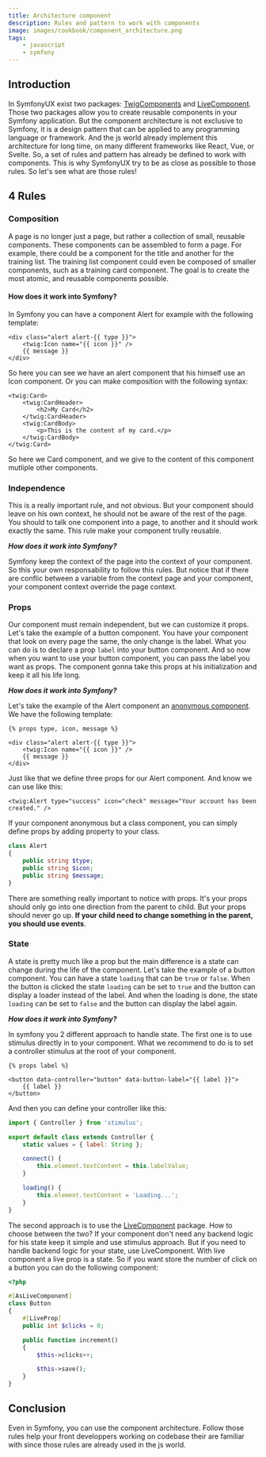 ```yaml
---
title: Architecture component
description: Rules and pattern to work with components
image: images/cookbook/component_architecture.png
tags: 
    - javascript
    - symfony
---
```


## Introduction

In SymfonyUX exist two packages: [TwigComponents](https://symfony.com/bundles/ux-twig-component/current/index.html) and [LiveComponent](https://symfony.com/bundles/ux-live-component/current/index.html).
Those two packages allow you to create reusable components in your Symfony application.
But the component architecture is not exclusive to Symfony, it is a design pattern that can be applied to any programming language or framework.
And the js world already implement this architecture for long time, on many different frameworks like React, Vue, or Svelte.
So, a set of rules and pattern has already be defined to work with components. This is why SymfonyUX try to be as close as possible to those rules.
So let's see what are those rules!

## 4 Rules

### Composition

A page is no longer just a page, but rather a collection of small, reusable components. 
These components can be assembled to form a page. For example, there could be a component for the title and another for the training list. 
The training list component could even be composed of smaller components, such as a training card component. 
The goal is to create the most atomic, and reusable components possible.

#### How does it work into Symfony?

In Symfony you can have a component Alert for example with the following template:

```twig
<div class="alert alert-{{ type }}">
    <twig:Icon name="{{ icon }}" />
    {{ message }}
</div>
```

So here you can see we have an alert component that his himself use an Icon component.
Or you can make composition with the following syntax:

```twig
<twig:Card>
    <twig:CardHeader>
        <h2>My Card</h2>
    </twig:CardHeader>
    <twig:CardBody>
        <p>This is the content of my card.</p>
    </twig:CardBody>
</twig:Card>
```

So here we Card component, and we give to the content of this component mutliple other components.

### Independence

This is a really important rule, and not obvious. But your component should leave on his own context,
he should not be aware of the rest of the page. You should to talk one component into a page, to another and it should work exactly the same.
This rule make your component trully reusable.

***How does it work into Symfony?***

Symfony keep the context of the page into the context of your component. So this your own responsability to follow this rules.
But notice that if there are conflic between a variable from the context page and your component, your component context override the page context.

### Props

Our component must remain independent, but we can customize it props. 
Let's take the example of a button component. You have your component that look on every page the same,
the only change is the label. What you can do is to declare a prop `label` into your button component.
And so now when you want to use your button component, you can pass the label you want as props. The component gonna take
this props at his initialization and keep it all his life long.

***How does it work into Symfony?***

Let's take the example of the Alert component an [anonymous component](https://symfony.com/bundles/ux-twig-component/current/index.html#anonymous-components).
We have the following template:

```twig
{% props type, icon, message %}

<div class="alert alert-{{ type }}">
    <twig:Icon name="{{ icon }}" />
    {{ message }}
</div>
```

Just like that we define three props for our Alert component. And know we can use like this:

```twig
<twig:Alert type="success" icon="check" message="Your account has been created." />
```

If your component anonymous but a class component, you can simply define props
by adding property to your class.

```php
class Alert
{
    public string $type;
    public string $icon;
    public string $message;
}
```

There are something really important to notice with props. It's your props
should only go into one direction from the parent to child. But your props should never
go up. **If your child need to change something in the parent, you should use events**.

### State

A state is pretty much like a prop but the main difference is a state can 
change during the life of the component. Let's take the example of a button component.
You can have a state `loading` that can be `true` or `false`. When the button is clicked
the state `loading` can be set to `true` and the button can display a loader instead of the label.
And when the loading is done, the state `loading` can be set to `false` and the button can display the label again.

***How does it work into Symfony?***

In symfony you 2 different approach to handle state. The first one is to use stimulus directly
in to your component. What we recommend to do is to set a controller stimulus at the root of your component.

```twig
{% props label %}

<button data-controller="button" data-button-label="{{ label }}">
    {{ label }}
</button>
```

And then you can define your controller like this:

```js
import { Controller } from 'stimulus';

export default class extends Controller {
    static values = { label: String };

    connect() {
        this.element.textContent = this.labelValue;
    }

    loading() {
        this.element.textContent = 'Loading...';
    }
}
```

The second approach is to use the [LiveComponent](https://symfony.com/bundles/ux-live-component/current/index.html) package.
How to choose between the two? If your component don't need any backend logic 
for his state keep it simple and use stimulus approach. But if you need to handle
backend logic for your state, use LiveComponent.
With live component a live prop is a state. So if you want store the number of click on a button you can do
the following component:

```php
<?php

#[AsLiveComponent]
class Button
{
    #[LiveProp]
    public int $clicks = 0;

    public function increment()
    {
        $this->clicks++;

        $this->save();
    }
}
```

## Conclusion

Even in Symfony, you can use the component architecture.
Follow those rules help your front developpers working on codebase
their are familiar with since those rules are already used in the js world.
